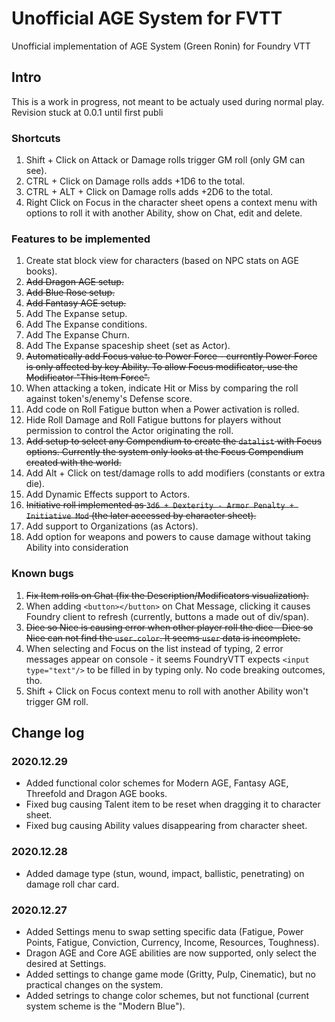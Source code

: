# Unofficial AGE System for FVTT
Unofficial implementation of AGE System (Green Ronin) for Foundry VTT

## Intro
This is a work in progress, not meant to be actualy used during normal play. Revision stuck at 0.0.1 until first publi

### Shortcuts
1. Shift + Click on Attack or Damage rolls trigger GM roll (only GM can see).
2. CTRL + Click on Damage rolls adds +1D6 to the total.
3. CTRL + ALT + Click on Damage rolls adds +2D6 to the total.
4. Right Click on Focus in the character sheet opens a context menu with options to roll it with another Ability, show on Chat, edit and delete.

### Features to be implemented
1. Create stat block view for characters (based on NPC stats on AGE books).
2. ~~Add Dragon AGE setup.~~
3. ~~Add Blue Rose setup.~~
4. ~~Add Fantasy AGE setup.~~
5. Add The Expanse setup.
6. Add The Expanse conditions.
7. Add The Expanse Churn.
8. Add The Expanse spaceship sheet (set as Actor).
9. ~~Automatically add Focus value to Power Force - currently Power Force is only affected by key Ability. To allow Focus modificator, use the Modificator "This Item Force".~~
10. When attacking a token, indicate Hit or Miss by comparing the roll against token's/enemy's Defense score.
11. Add code on Roll Fatigue button when a Power activation is rolled.
12. Hide Roll Damage and Roll Fatigue buttons for players without permission to control the Actor originating the roll.
13. ~~Add setup to select any Compendium to create the `datalist` with Focus options. Currently the system only looks at the Focus Compendium created with the world.~~
14. Add Alt + Click on test/damage rolls to add modifiers (constants or extra die).
15. Add Dynamic Effects support to Actors.
16. ~~Initiative roll implemented as `3d6 + Dexterity - Armor Penalty + Initiative Mod` (the later accessed by character sheet).~~
17. Add support to Organizations (as Actors).
18. Add option for weapons and powers to cause damage without taking Ability into consideration

### Known bugs
1. ~~Fix Item rolls on Chat (fix the Description/Modificators visualization).~~
2. When adding `<button></button>` on Chat Message, clicking it causes Foundry client to refresh (currently, buttons a made out of div/span).
3. ~~Dice so Nice is causing error when other player roll the dice - Dice so Nice can not find the `user.color`. It seems `user` data is incomplete.~~
4. When selecting and Focus on the list instead of typing, 2 error messages appear on console - it seems FoundryVTT expects `<input type="text"/>` to be filled in by typing only. No code breaking outcomes, tho.
5. Shift + Click on Focus context menu to roll with another Ability won't trigger GM roll.

## Change log

### 2020.12.29
- Added functional color schemes for Modern AGE, Fantasy AGE, Threefold and Dragon AGE books.
- Fixed bug causing Talent item to be reset when dragging it to character sheet.
- Fixed bug causing Ability values disappearing from character sheet.

### 2020.12.28
- Added damage type (stun, wound, impact, ballistic, penetrating) on damage roll char card.

### 2020.12.27
- Added Settings menu to swap setting specific data (Fatigue, Power Points, Fatigue, Conviction, Currency, Income, Resources, Toughness).
- Dragon AGE and Core AGE abilities are now supported, only select the desired at Settings.
- Added settings to change game mode (Gritty, Pulp, Cinematic), but no practical changes on the system.
- Added setrings to change color schemes, but not functional (current system scheme is the "Modern Blue").
